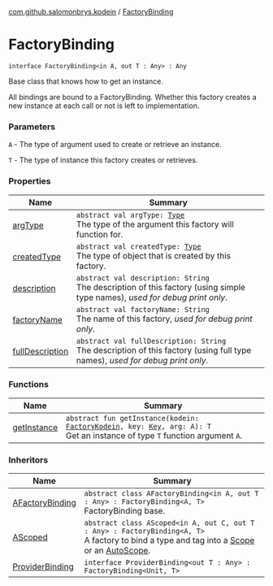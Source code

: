 [com.github.salomonbrys.kodein](../index.md) / [FactoryBinding](.)

# FactoryBinding

`interface FactoryBinding<in A, out T : Any> : Any`

Base class that knows how to get an instance.

All bindings are bound to a FactoryBinding.
Whether this factory creates a new instance at each call or not is left to implementation.

### Parameters

`A` - The type of argument used to create or retrieve an instance.

`T` - The type of instance this factory creates or retrieves.

### Properties

| Name | Summary |
|---|---|
| [argType](arg-type.md) | `abstract val argType: `[`Type`](http://docs.oracle.com/javase/6/docs/api/java/lang/reflect/Type.html)<br>The type of the argument this factory will function for. |
| [createdType](created-type.md) | `abstract val createdType: `[`Type`](http://docs.oracle.com/javase/6/docs/api/java/lang/reflect/Type.html)<br>The type of object that is created by this factory. |
| [description](description.md) | `abstract val description: String`<br>The description of this factory (using simple type names), *used for debug print only*. |
| [factoryName](factory-name.md) | `abstract val factoryName: String`<br>The name of this factory, *used for debug print only*. |
| [fullDescription](full-description.md) | `abstract val fullDescription: String`<br>The description of this factory (using full type names), *used for debug print only*. |

### Functions

| Name | Summary |
|---|---|
| [getInstance](get-instance.md) | `abstract fun getInstance(kodein: `[`FactoryKodein`](../-factory-kodein/index.md)`, key: `[`Key`](../-kodein/-key/index.md)`, arg: A): T`<br>Get an instance of type `T` function argument `A`. |

### Inheritors

| Name | Summary |
|---|---|
| [AFactoryBinding](../-a-factory-binding/index.md) | `abstract class AFactoryBinding<in A, out T : Any> : FactoryBinding<A, T>`<br>FactoryBinding base. |
| [AScoped](../-a-scoped/index.md) | `abstract class AScoped<in A, out C, out T : Any> : FactoryBinding<A, T>`<br>A factory to bind a type and tag into a [Scope](../-scope/index.md) or an [AutoScope](../-auto-scope/index.md). |
| [ProviderBinding](../-provider-binding/index.md) | `interface ProviderBinding<out T : Any> : FactoryBinding<Unit, T>` |
